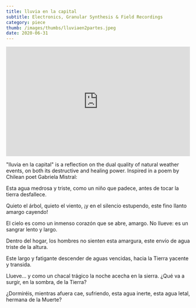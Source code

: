 ```yaml
---
title: lluvia en la capital
subtitle: Electronics, Granular Synthesis & Field Recordings
category: piece
thumb: /images/thumbs/lluviaen2partes.jpeg
date: 2020-06-31
---
```


<iframe width="100%" height="300" scrolling="no" frameborder="no" allow="autoplay" src="https://w.soundcloud.com/player/?url=https%3A//api.soundcloud.com/tracks/1785453669&color=%23ff5500&auto_play=false&hide_related=false&show_comments=true&show_user=true&show_reposts=false&show_teaser=true&visual=true"></iframe>

"lluvia en la capital" is a reflection on the dual quality of natural weather events, on both its destructive and healing power. Inspired in a poem by Chilean poet Gabriela Mistral:

Esta agua medrosa y triste,
como un niño que padece,
antes de tocar la tierra
desfallece.

Quieto el árbol, quieto el viento,
¡y en el silencio estupendo,
este fino llanto amargo
cayendo!

El cielo es como un inmenso
corazón que se abre, amargo.
No llueve: es un sangrar lento
y largo.

Dentro del hogar, los hombres
no sienten esta amargura,
este envío de agua triste
de la altura.

Este largo y fatigante
descender de aguas vencidas,
hacia la Tierra yacente
y transida.

Llueve... y como un chacal trágico
la noche acecha en la sierra.
¿Qué va a surgir, en la sombra,
de la Tierra?

¿Dormiréis, mientras afuera
cae, sufriendo, esta agua inerte,
esta agua letal, hermana
de la Muerte?